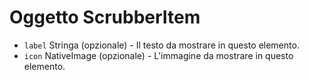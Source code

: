 # Oggetto ScrubberItem

* `label` Stringa (opzionale) - Il testo da mostrare in questo elemento.
* `icon` NativeImage (opzionale) - L'immagine da mostrare in questo elemento.